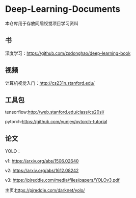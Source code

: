 # Deep-Learning-Documents
本仓库用于存放同盾视觉项目学习资料
## 书
深度学习：https://github.com/zsdonghao/deep-learning-book
## 视频
计算机视觉入门：http://cs231n.stanford.edu/
## 工具包
tensorflow:http://web.stanford.edu/class/cs20si/

pytorch:https://github.com/yunjey/pytorch-tutorial
## 论文
YOLO：

v1: https://arxiv.org/abs/1506.02640
  
v2: https://arxiv.org/abs/1612.08242
  
v3: https://pjreddie.com/media/files/papers/YOLOv3.pdf
  
主页:https://pjreddie.com/darknet/yolo/
